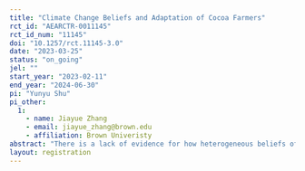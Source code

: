 ```yaml
---
title: "Climate Change Beliefs and Adaptation of Cocoa Farmers"
rct_id: "AEARCTR-0011145"
rct_id_num: "11145"
doi: "10.1257/rct.11145-3.0"
date: "2023-03-25"
status: "on_going"
jel: ""
start_year: "2023-02-11"
end_year: "2024-06-30"
pi: "Yunyu Shu"
pi_other:
  1:
    - name: Jiayue Zhang
    - email: jiayue_zhang@brown.edu
    - affiliation: Brown Univeristy
abstract: "There is a lack of evidence for how heterogeneous beliefs of the population may affect the effectiveness and efficiency of incentivized subsidy programs. This project seeks to expand our knowledge of smallholder farmers' beliefs and actions towards climate change by examining how adaptation strategies respond to conditional cash transfers and information drops. We study this in the context of cocoa production in Ghana, where shade level management, i.e. growing forest trees on cocoa farms, is considered an adaptive farming practice to combat climate change. With a lab-in-the-field game design, we implement three subsidy interventions to examine cocoa farmers' different adaptation decisions on shade level. Apart from the standard payment for ecosystem services (PES), providing a fixed payment directly if the quantity of input (ecosystem services) passes a threshold, we consider two alternatives: (1) variable PES, which provides variable payments according to the input levels; (3) market-based variable PES, which offers an output-based price premium that increases with the level of ecosystem services. The cost-effectiveness of these three incentivized subsidies is ambiguous given the different distributions of heterogeneous beliefs.  Additionally, we interact the two variable PES treatments with an information intervention to explore the role of correcting beliefs and its impacts on the effectiveness of the two subsidies, where farmers are informed of both climate change risks and benefits of the climate-change-resilient shade-grown practice. This draft was completed and registered after baseline data collection, but prior to the analysis of any follow-up data."
layout: registration
---
```


